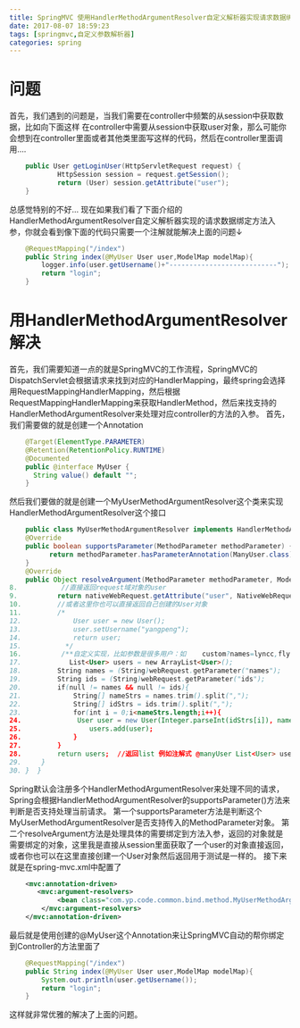 ```yaml
---
title: SpringMVC 使用HandlerMethodArgumentResolver自定义解析器实现请求数据绑定方法入参
date: 2017-08-07 18:59:23
tags: [springmvc,自定义参数解析器]
categories: spring
---
```

# 问题
首先，我们遇到的问题是，当我们需要在controller中频繁的从session中获取数据，比如向下面这样
在controller中需要从session中获取user对象，那么可能你会想到在controller里面或者其他类里面写这样的代码，然后在controller里面调用….
<!--more-->
```java
	public User getLoginUser(HttpServletRequest request) {  
	        HttpSession session = request.getSession();  
	        return (User) session.getAttribute("user");  
	}  
```
总感觉特别的不好…
现在如果我们看了下面介绍的HandlerMethodArgumentResolver自定义解析器实现的请求数据绑定方法入参，你就会看到像下面的代码只需要一个注解就能解决上面的问题↓
```java
	@RequestMapping("/index")  
	public String index(@MyUser User user,ModelMap modelMap){  
	    logger.info(user.getUsername()+"---------------------------");  
	    return "login";  
	}  
```
# 用HandlerMethodArgumentResolver解决
首先，我们需要知道一点的就是SpringMVC的工作流程，SpringMVC的DispatchServlet会根据请求来找到对应的HandlerMapping，最终spring会选择用RequestMappingHandlerMapping，然后根据RequestMappingHandlerMapping来获取HandlerMethod，然后来找支持的HandlerMethodArgumentResolver来处理对应controller的方法的入参。
首先，我们需要做的就是创建一个Annotation
```java
	@Target(ElementType.PARAMETER)  
	@Retention(RetentionPolicy.RUNTIME)  
	@Documented 
	public @interface MyUser {  
	  String value() default "";  
	}  
```
然后我们要做的就是创建一个MyUserMethodArgumentResolver这个类来实现HandlerMethodArgumentResolver这个接口
```java
	public class MyUserMethodArgumentResolver implements HandlerMethodArgumentResolver {  
	@Override  
	public boolean supportsParameter(MethodParameter methodParameter) {  
	      return methodParameter.hasParameterAnnotation(ManyUser.class);  
	}  
	@Override  
	public Object resolveArgument(MethodParameter methodParameter, ModelAndViewContainer   modelAndViewContainer, NativeWebRequest nativeWebRequest, WebDataBinderFactory webDataBinderFactory) throws Exception {  
8.	         //直接返回request域对象的user
9.	        return nativeWebRequest.getAttribute("user", NativeWebRequest.SCOPE_REQUEST);;  
10.	        //或者这里你也可以直接返回自己创建的User对象 
11.	        /* 
12.	            User user = new User(); 
13.	            user.setUsername("yangpeng"); 
14.	            return user; 
15.	          */  
16.	         /**自定义实现，比如参数是很多用户：如    custom?names=lyncc,fly,ted&ids=1,2,3
17.			   List<User> users = new ArrayList<User>();  
18.	        String names = (String)webRequest.getParameter("names");  
19.	        String ids = (String)webRequest.getParameter("ids");  
20.	        if(null != names && null != ids){  
21.	            String[] nameStrs = names.trim().split(",");  
22.	            String[] idStrs = ids.trim().split(",");  
23.	            for(int i = 0;i<nameStrs.length;i++){  
24.	             User user = new User(Integer.parseInt(idStrs[i]), nameStrs[i]);
25.	                users.add(user);  
26.	            }  
27.	        }  
28.	        return users;  //返回list 例如注解式 @manyUser List<User> users
29.	    }         
30.	}  }  
```
Spring默认会注册多个HandlerMethodArgumentResolver来处理不同的请求，Spring会根据HandlerMethodArgumentResolver的supportsParameter()方法来判断是否支持处理当前请求。 
第一个supportsParameter方法是判断这个MyUserMethodArgumentResolver是否支持传入的MethodParameter对象。 
第二个resolveArgument方法是处理具体的需要绑定到方法入参，返回的对象就是需要绑定的对象，这里我是直接从session里面获取了一个user的对象直接返回，或者你也可以在这里直接创建一个User对象然后返回用于测试是一样的。
接下来就是在spring-mvc.xml中配置了
```xml
	<mvc:annotation-driven>  
	   <mvc:argument-resolvers>  
	        <bean class="com.yp.code.common.bind.method.MyUserMethodArgumentResolver"></bean>  
	    </mvc:argument-resolvers>  
	</mvc:annotation-driven> 
``` 
最后就是使用创建的@MyUser这个Annotation来让SpringMVC自动的帮你绑定到Controller的方法里面了
```java
	@RequestMapping("/index")  
	public String index(@MyUser User user,ModelMap modelMap){  
	    System.out.println(user.getUsername());  
	    return "login";  
	} 
``` 
这样就非常优雅的解决了上面的问题。
